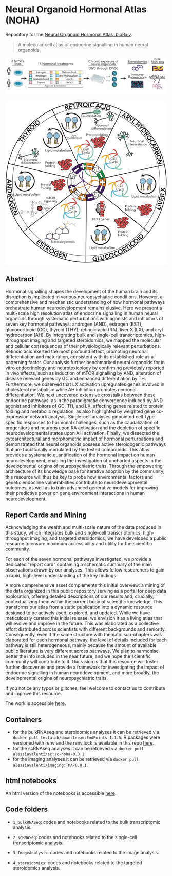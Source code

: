 # Neural Organoid Hormonal Atlas (NOHA)

Repository for the [Neural Organoid Hormonal Atlas, bioRxiv](https://www.biorxiv.org/content/10.1101/2025.08.14.669814v1.full.pdf).

> A molecular cell atlas of endocrine signalling in human neural organoids 

![ExperimentalDesign](FigSchemes/ExperimentalDesign.jpg)

![Hallmarks](FigSchemes/Hallmarks.jpg)


## Abstract

Hormonal signalling shapes the development of the human brain and its disruption is implicated in various neuropsychiatric conditions. However, a comprehensive and mechanistic understanding of how hormonal pathways orchestrate human neurodevelopment remains elusive. Here we present a multi-scale high resolution atlas of endocrine signalling in human neural organoids through systematic perturbations with agonists and inhibitors of seven key hormonal pathways: androgen (AND), estrogen (EST), glucocorticoid (GC), thyroid (THY), retinoic acid (RA), liver X (LX), and aryl hydrocarbon (AH). By integrating bulk and single-cell transcriptomics, high-throughput imaging and targeted steroidomics, we mapped the molecular and cellular consequences of their physiologically relevant perturbations. Retinoic acid exerted the most profound effect, promoting neuronal differentiation and maturation, consistent with its established role as a patterning factor. Our analysis further benchmarked neural organoids for in vitro endocrinology and neurotoxicology by confirming previously reported in vivo effects, such as induction of mTOR signalling by AND, alteration of disease relevant genes by GC and enhanced differentiation by TH. Furthermore, we observed that LX activation upregulates genes involved in cholesterol metabolism while AH inhibition promotes neuronal differentiation. We next uncovered extensive crosstalks between these endocrine pathways, as in the paradigmatic convergence induced by AND agonist and inhibitors of GC, TH, and LX, affecting genes related to protein folding and metabolic regulation, as also highlighted by weighted gene co-expression network analysis. Single-cell analyses pinpointed cell-type-specific responses to hormonal challenges, such as the caudalization of progenitors and neurons upon RA activation and the depletion of specific neurodevelopmental states upon AH activation. Finally, we dissected the cytoarchitectural and morphometric impact of hormonal perturbations and demonstrated that neural organoids possess active steroidogenic pathways that are functionally modulated by the tested compounds. This atlas provides a systematic quantification of the hormonal impact on human neurodevelopment, enabling the investigation of uncharted aspects in the developmental origins of neuropsychiatric traits. Through the empowering architecture of its knowledge base for iterative adoption by the community, this resource will thus be key to probe how environmental factors and genetic endocrine vulnerabilities contribute to neurodevelopmental outcomes, as well as to train advanced generative models for improving their predictive power on gene environment interactions in human neurodevelopment. 



## Report Cards and Mining

Acknowledging the wealth and multi-scale nature of the data produced in this study, which integrates bulk and single-cell transcriptomics, high-throughput imaging, and targeted steroidomics, we have developed a public resource to ensure maximum accessibility and utility for the scientific community. 

For each of the seven hormonal pathways investigated, we provide a dedicated "report card" containing a schematic summary of the main observations drawn by our analyses. This allows fellow researchers to gain a rapid, high-level understanding of the key findings.

A more comprehensive asset complements this initial overview: a mining of the data organized in this public repository serving as a portal for deep data exploration, offering detailed descriptions of our results and, crucially, contextualizing them within the current body of scientific knowledge. This transforms our atlas from a static publication into a dynamic resource designed to be actively used, explored, and updated. While we have meticulously curated this initial release, we envision it as a living atlas that will evolve and improve in the future. This was elaborated as a collective effort distributed across scientists with different backgrounds and seniority. Consequently, even if the same structure with thematic sub-chapters was elaborated for each hormonal pathway, the level of details included for each pathway is still heterogeneous, mainly because the amount of available public literature is very different across pathways.  We plan to harmonise better the info included in the near future, and we hope the scientific community will contribute to it. 
Our vision is that this resource will foster further discoveries and provide a framework for investigating the impact of endocrine signalling in human neurodevelopment, and more broadly, the developmental origins of neuropsychiatric traits.

If you notice any typos or glitches, feel welcome to contact us to contribute and improve this resource.

The work is accessible [here](1_bulkRNASeq/7_DataMining/0.Index.md).



## Containers

- for the bulkRNAseq and steroidomics analyses it can be retrieved via `docker pull testalab/downstream:EndPoints-1.1.5`. R packages were versioned with renv and the renv.lock is available in this repo [here](renv.lock).
- for the scRNAseq analyses it can be retrieved via `docker pull alessiavalenti/sc:sc-noha-0.0.1`.
- for the imaging analyses it can be retrieved via `docker pull alessiavalenti/imaging:TMA-0.0.1`.


## html notebooks

An html version of the notebooks is accessible [here](https://giuseppetestalab.github.io/noha/).

## Code folders

* `1_bulkRNASeq`: codes and notebooks related to the bulk transcriptomic analysis.

* `2_scRNASeq`: codes and notebooks related to the single-cell transcriptomic analysis.

* `3_ImageAnalysis`: codes and notebooks related to the image analysis.

* `4_steroidomics`: codes and notebooks related to the targeted steroidomics analysis.


